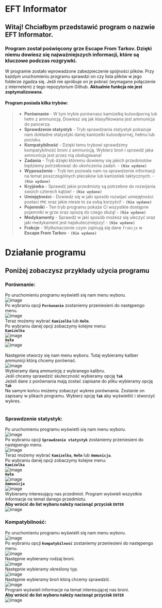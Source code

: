 # EFT Informator

## Witaj! Chciałbym przedstawić program o nazwie EFT Informator.

### Program został poświęcony grze Escape From Tarkov. Dzięki niemu dowiesz się najważniejszych informacji, które są kluczowe podczas rozgrywki.

W programie zostało wprowadzone zabezpieczenie spójności plików. Przy każdym uruchomieniu programu sprawdzi on czy lista plików w jego folderze zgadza się. Jeśli nie spróbuje on je pobrać (wymagane połączenie z internetem) z tego repozytorium Github. **Aktualnie funkcja nie jest zoptymalizowana**.

#### Program posiada kilka trybów:
> - **Porównanie** - W tym trybie porównasz kamizelkę kuloodporną lub hełm z ammunicją. Dowiesz się jak klasyfikowana jest ammunicja do pancerza. <br>
> - **Sprawdzenie statystyk** - Tryb sprawdzania statystyk pokazuje nam dokładne statystyki danej kamizelki kuloodpornej, hełmu lub pocisku. <br>
> - **Kompatybilność** - Dzięki temu trybowi sprawdzimy kompatybilność broni z ammunicją. Wybierz broń i sprawdź jaka ammunicja jest przez nią obsługiwana! <br>
> - **Zadania** - Tryb dzięki któremu dowiemy się jakich przedmiotów będziemy potrzebować do ukończenia zadań. - **`(Nie wydane)`** <br>
> - **Wyposażenie** - Tryb ten pozwala nam na sprawdzenie informacji na temat poszczególnych plecaków lub kamizelek taktycznych. - **`(Nie wydane)`** <br>
> - **Kryjówka** - Sprawdź jakie przedmioty są potrzebne do rozwijania swoich czterech kątów! - **`(Nie wydane)`** <br>
> - **Umiejętności** - Dowiedz się w jaki sposób rozwijać umiejętności postaci `PMC` oraz jakie niesie to za sobą korzyści! - **`(Nie wydane)`** <br>
> - **Pojemniki** - Ten tryb programu pokaże Ci wszystkie dostępne pojemniki w grze oraz opiszę do czego służą! - **`(Nie wydane)`** <br>
> - **Medykamenty** - Sprawdź w jaki sposób możesz się uleczyć oraz jaki medykament jest najskuteczniejszy! - **`(Nie wydane)`** <br>
> - **Frakcje** - Wytłumaczenie czym zajmują się dane `frakcje` w **Escape From Tarkov** - **`(Nie wydane)`** <br>

# Działanie programu

## Poniżej zobaczysz przykłady użycia programu

### Porównanie:

Po uruchomieniu programu wyświetli się nam menu wyboru. <br>
![image](https://user-images.githubusercontent.com/85249187/212918956-63d2a332-b212-4a85-935c-b1288e3a0d53.png) <br>
Po wybraniu opcji **`Porównanie`** zostaniemy przeniesieni do następengo menu. <br>
![image](https://user-images.githubusercontent.com/85249187/212919040-4a59bc2e-9983-4224-ab4e-9c1d5d81a07a.png) <br>
Teraz możemy wybrać **`Kamizelka`** lub **`Hełm`**. <br>
Po wybraniu danej opcji zobaczymy kolejne menu: <br>
**`Kamizelka`** <br>
![image](https://user-images.githubusercontent.com/85249187/212920064-c39a1c4b-5843-41b0-a089-a8f459f2fde0.png) <br>
**`Hełm`** <br>
![image](https://user-images.githubusercontent.com/85249187/212920158-14c2f4b9-6175-4539-bfcc-fe73c01becdd.png) <br>
<br>
Następnie otworzy się nam menu wyboru. Tutaj wybieramy kaliber ammunicji którą chcemy porównać. <br>
![image](https://user-images.githubusercontent.com/85249187/212920227-0a24a5b4-d472-49b7-a291-59155d63e951.png) <br>
Wybieramy daną ammunicję z wybranego kalibru. <br>
Jeśli chcemy sprawdzić skuteczność wybieramy opcję **`Tak`** <br>
Jeżeli dane z porównania mają zostać zapisane do pliku wybieramy opcję **`Tak`** <br>
Na samym końcu możemy zobaczyć wykres porównania. Zostanie on zapisany w plikach programu. Wybierz opcję **`Tak`** aby wyświetlić i stworzyć wykres. <br>
<br>
### Sprawdzenie statystyk:

Po uruchomieniu programu wyświetli się nam menu wyboru. <br>
![image](https://user-images.githubusercontent.com/85249187/212920854-751fc5d9-a628-4f3a-8332-22b672d71754.png) <br>
Po wybraniu opcji **`Sprawdzenie statystyk`** zostaniemy przeniesieni do następengo menu. <br>
![image](https://user-images.githubusercontent.com/85249187/212921022-66f741b9-0aa9-44bd-9a3e-1e3ad698cb12.png) <br>
Teraz możemy wybrać **`Kamizelka`**, **`Hełm`** lub **`Ammunicja`**. <br>
Po wybraniu danej opcji zobaczymy kolejne menu: <br>
**`Kamizelka`** <br>
![image](https://user-images.githubusercontent.com/85249187/212920064-c39a1c4b-5843-41b0-a089-a8f459f2fde0.png) <br>
**`Hełm`** <br>
![image](https://user-images.githubusercontent.com/85249187/212920158-14c2f4b9-6175-4539-bfcc-fe73c01becdd.png) <br>
**`Ammunicja`** <br>
![image](https://user-images.githubusercontent.com/85249187/212921374-2146d87d-0b50-4a6a-a24f-35d0ad56ac75.png) <br>
Wybieramy interesujący nas przedmiot. Program wyświeli wszystkie informacje na temat danego przedmiotu. <br>
**Aby wrócić do list wyboru należy nacisnąć przycisk `ENTER`** <br>
![image](https://user-images.githubusercontent.com/85249187/212921628-415b7aa1-3b5e-47e4-bceb-93940a6c6242.png) <br>

### Kompatybilność:
Po uruchomieniu programu wyświetli się nam menu wyboru. <br>
![image](https://user-images.githubusercontent.com/85249187/212922295-401b21e3-54c2-41d4-b6c3-89e1ca3463b9.png) <br>
Po wybraniu opcji **`Kompatybilność`** zostaniemy przeniesieni do następengo menu. <br>
![image](https://user-images.githubusercontent.com/85249187/212922399-db44643e-4745-478e-bf6e-7121fd067fc9.png) <br>
Następnie wybieramy rodzaj broni. <br>
![image](https://user-images.githubusercontent.com/85249187/212922479-f70664fb-0e52-46fe-84ca-d346be06202b.png) <br>
Następnie wybieramy określony typ. <br>
![image](https://user-images.githubusercontent.com/85249187/212922638-9a8b18ec-5bb9-425f-bf99-296655f4d90f.png) <br>
Następnie wybieramy broń którą chcemy sprawdzić. <br>
![image](https://user-images.githubusercontent.com/85249187/212922746-47adbcf0-ed63-457e-9f8e-2b096315bbdb.png) <br>
Program wyświeli informacje na temat interesującej nas broni. <br>
**Aby wrócić do list wyboru należy nacisnąć przycisk `ENTER`** <br>
![image](https://user-images.githubusercontent.com/85249187/212923225-8e9be156-e75e-4f7e-a743-1bd262ab7e46.png) <br>
